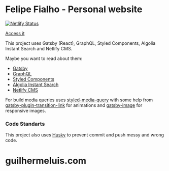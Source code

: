 # Felipe Fialho - Personal website

[![Netlify Status](https://api.netlify.com/api/v1/badges/5fdb28bb-8fc2-4fe5-93fd-aaaedec9afba/deploy-status)](https://app.netlify.com/sites/sad-curie-231a50/deploys)

[Access it](http://www.felipefialho.com/)

This project uses Gatsby (React), GraphQL, Styled Components, Algolia Instant Search and Netlify CMS.

Maybe you want to read about them:

- [Gatsby](https://www.gatsbyjs.org/)
- [GraphQL](https://graphql.org/)
- [Styled Components](https://www.styled-components.com/)
- [Algolia Instant Search](https://www.algolia.com/products/instantsearch/)
- [Netlify CMS](https://www.netlifycms.org/)

For build media queries uses [styled-media-query](https://github.com/morajabi/styled-media-query) with some help from [gatsby-plugin-transition-link](https://www.gatsbyjs.org/packages/gatsby-plugin-transition-link/) for animations and [gatsby-image](https://www.gatsbyjs.org/packages/gatsby-image/) for responsive images.

### Code Standarts

This project also uses [Husky](https://github.com/typicode/husky) to prevent commit and push messy and wrong code.


# guilhermeluis.com
